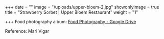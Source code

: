 +++
date = ""
image = "/uploads/upper-bloem-2.jpg"
showonlyimage = true
title = "Strawberry Sorbet | Upper Bloem Restaurant"
weight = "1"

+++
Food photography album: [Food Photography - Google Drive](https://drive.google.com/drive/folders/1iG1zGepIMjv5VRU80M_PSj5_nEugyq9F)

Reference: Mari Vigar